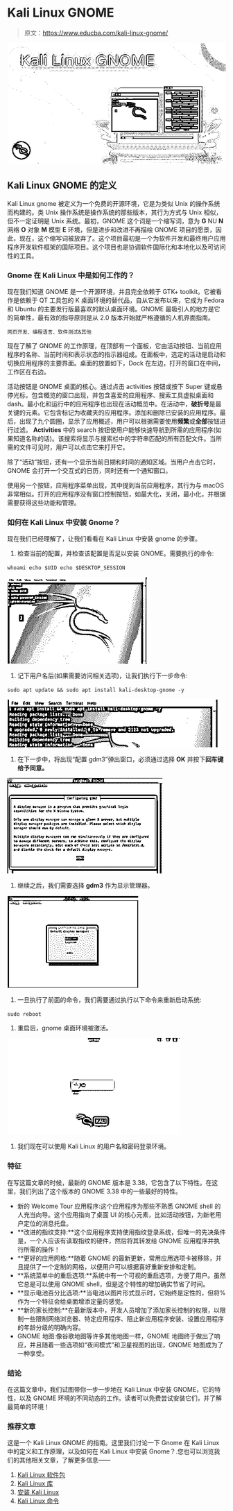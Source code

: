 # Kali Linux GNOME

> 原文：<https://www.educba.com/kali-linux-gnome/>

![Kali Linux GNOME](img/6c9ace55c227d664d801e2a8b6ca1376.png)



## Kali Linux GNOME 的定义

Kali Linux gnome 被定义为一个免费的开源环境，它是为类似 Unix 的操作系统而构建的。类 Unix 操作系统是操作系统的那些版本，其行为方式与 Unix 相似，但不一定证明是 Unix 系统。最初，GNOME 这个词是一个缩写词，意为 **G** NU **N** 网络 **O** 对象 **M** 模型 **E** 环境，但是进步和改进不再描绘 GNOME 项目的愿景，因此，现在，这个缩写词被放弃了。这个项目最初是一个为软件开发和最终用户应用程序开发软件框架的国际项目。这个项目也是协调软件国际化和本地化以及可访问性的工具。

### Gnome 在 Kali Linux 中是如何工作的？

现在我们知道 GNOME 是一个开源环境，并且完全依赖于 GTK+ toolkit。它被看作是依赖于 QT 工具包的 K 桌面环境的替代品，自从它发布以来，它成为 Fedora 和 Ubuntu 的主要发行版最喜欢的默认桌面环境。GNOME 最吸引人的地方是它的简单性，最有效的指导原则是从 2.0 版本开始就严格遵循的人机界面指南。

<small>网页开发、编程语言、软件测试&其他</small>

现在了解了 GNOME 的工作原理，在顶部有一个面板，它由活动按钮、当前应用程序的名称、当前时间和表示状态的指示器组成。在面板中，选定的活动是启动和切换应用程序的主要界面。桌面的放置如下，Dock 在左边，打开的窗口在中间，工作区在右边。

活动按钮是 GNOME 桌面的核心。通过点击 activities 按钮或按下 Super 键或悬停光标，包含概览的窗口出现，并包含喜爱的应用程序、搜索工具虚拟桌面和 dash。最小化和运行中的应用程序也出现在活动概览中。在活动中，**破折号**是最关键的元素。它包含标记为收藏夹的应用程序。添加和删除已安装的应用程序。最后，出现了九个圆圈，显示了应用概述，用户可以根据需要使用**频繁**或**全部**按钮进行过滤。 **Activities** 中的 search 按钮使用户能够快速导航到所需的应用程序(如果知道名称的话)。该搜索将显示与搜索栏中的字符串匹配的所有匹配文件。当所需的文件可见时，用户可以点击它来打开它。

除了“活动”按钮，还有一个显示当前日期和时间的通知区域。当用户点击它时，GNOME 会打开一个交互式的日历，同时还有一个通知窗口。

使用另一个按钮，应用程序菜单出现，其中提到当前应用程序，其行为与 macOS 非常相似。打开的应用程序没有窗口控制按钮，如最大化，关闭，最小化，并根据需要获得这些功能和管理。

### 如何在 Kali Linux 中安装 Gnome？

现在我们已经理解了，让我们看看在 Kali Linux 中安装 gnome 的步骤。

1.  检查当前的配置，并检查该配置是否足以安装 GNOME。需要执行的命令:

`whoami
echo $UID
echo $DESKTOP_SESSION`

![Kali Linux GNOME 1](img/ff85acc757beaa7711ffbfa78b1b01e0.png)



1.  记下用户名后(如果需要访问相关选项)，让我们执行下一步命令:

`sudo apt update && sudo apt install kali-desktop-gnome -y`

![Kali Linux GNOME 2](img/cfe8bff9357ae4c8142030e78ca46e45.png)



1.  在下一步中，将出现“配置 gdm3”弹出窗口，必须通过选择 **OK** 并按下**回车键给予同意。**

![Kali Linux GNOME 3](img/8685c70066d46f17c37a54630920b205.png)



1.  继续之后，我们需要选择 **gdm3** 作为显示管理器。

![Kali Linux GNOME 4](img/e341458856ce320c4a6e1a8d4ae3a7fe.png)



1.  一旦执行了前面的命令，我们需要通过执行以下命令来重新启动系统:

`sudo reboot`

1.  重启后，gnome 桌面环境被激活。

![gnome desktop environment](img/76e6865e93be31ddedbcd84f92364a66.png)



1.  我们现在可以使用 Kali Linux 的用户名和密码登录环境。

### 特征

在写这篇文章的时候，最新的 GNOME 版本是 3.38，它包含了以下特性。在这里，我们列出了这个版本的 GNOME 3.38 中的一些最好的特性。

*   新的 Welcome Tour 应用程序:这个应用程序为那些不熟悉 GNOME shell 的人充当向导。这个应用指向了桌面 UI 的核心元素，比如活动按钮，为新老用户定位的消息托盘。
*   **改进的指纹支持:**这个应用程序支持使用指纹登录系统，但唯一的先决条件是，一个人应该有读取指纹的硬件，然后将其转发给 GNOME 应用程序并执行所需的操作！
*   **更好的应用网格:**随着 GNOME 的最新更新，常用应用选项卡被移除，并且提供了一个定制的网格，以便用户可以根据喜好重新安排和定制。
*   **系统菜单中的重启选项:**系统中有一个可视的重启选项，方便了用户。虽然它总是可以使用 GNOME shell，但是这个特性的增加确实节省了时间。
*   **显示电池百分比选项:**当电池以图片形式显示时，它始终是定性的，但将%作为一个特征会给桌面增添定量的感觉。
*   **新的家长控制:**在最新版本中，开发人员增加了添加家长控制的权限，以限制一些限制网络浏览器、特定应用程序、阻止新应用程序安装、设置应用程序的年龄分级的明确内容。
*   GNOME 地图:像谷歌地图等许多其他地图一样，GNOME 地图终于做出了响应，并且随着一些选项如“夜间模式”和卫星视图的出现，GNOME 地图成为了一种享受。

### 结论

在这篇文章中，我们试图带你一步一步地在 Kali Linux 中安装 GNOME，它的特性，以及 GNOME 环境的不同动态的工作。读者可以免费尝试安装它们，并了解最简单的环境！

### 推荐文章

这是一个 Kali Linux GNOME 的指南。这里我们讨论一下 Gnome 在 Kali Linux 中的定义和工作原理，以及如何在 Kali Linux 中安装 Gnome？.您也可以浏览我们的其他相关文章，了解更多信息——

1.  [Kali Linux 软件包](https://www.educba.com/kali-linux-packages/)
2.  [Kali Linux 库](https://www.educba.com/kali-linux-repository/)
3.  [安装 Kali Linux](https://www.educba.com/install-kali-linux/)
4.  [Kali Linux 命令](https://www.educba.com/kali-linux-commands/)





